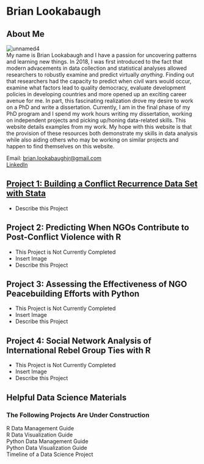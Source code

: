 # Brian Lookabaugh

## About Me
![unnamed4](https://user-images.githubusercontent.com/109555700/181593061-5670eb01-c992-48e2-ba4d-768f9b98416b.jpg) <br>
My name is Brian Lookabaugh and I have a passion for uncovering patterns and learning new things. In 2018, I was first introduced to the fact that modern advacements in data collection and statistical analyses allowed researchers to robustly examine and predict virtually *anything*. Finding out that researchers had the capacity to predict when civil wars would occur, examine what factors lead to quality democracy, evaluate development policies in developing countries and more opened up an exciting career avenue for me. In part, this fascinating realization drove my desire to work on a PhD and write a dissertation. Currently, I am in the final phase of my PhD program and I spend my work hours writing my dissertation, working on independent projects and picking up/honing data-related skills. This website details examples from my work. My hope with this website is that the provision of these resources both demonstrate my skills in data analysis while also aiding others who may be working on similar projects and happen to find themselves on this website. <br>

Email: brian.lookabaughjr@gmail.com <br>
[LinkedIn](https://www.linkedin.com/in/brian-lookabaugh-372ab31a1/)

## [Project 1: Building a Conflict Recurrence Data Set with Stata](https://htmlpreview.github.io/?https://github.com/Brian-Lookabaugh/Conflict-Recurrence-Dataset-Construction-Chapter1-Dissertation/blob/main/BuildingConflictRecurrenceDataset.html)
- Describe this Project

## Project 2: Predicting When NGOs Contribute to Post-Conflict Violence with R
- This Project is Not Currently Completed
- Insert Image
- Describe this Project

## Project 3: Assessing the Effectiveness of NGO Peacebuilding Efforts with Python
- This Project is Not Currently Completed
- Insert Image
- Describe this Project

## Project 4: Social Network Analysis of International Rebel Group Ties with R
- This Project is Not Currently Completed
- Insert Image
- Describe this Project

## Helpful Data Science Materials
### The Following Projects Are Under Construction <br>
R Data Management Guide <br>
R Data Visualization Guide <br>
Python Data Management Guide <br>
Python Data Visualization Guide <br>
Timeline of a Data Science Project
